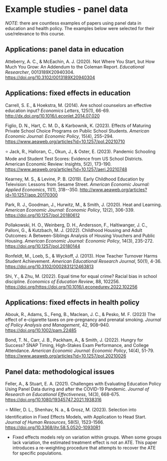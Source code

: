 # Example studies - panel data

*NOTE*: there are countless examples of papers using panel data in education and health policy. The examples below were selected for their use/relevance to this course.

## Applications: panel data in education

Atteberry, A. C., & McEachin, A. J. (2020). Not Where You Start, but How Much You Grow: An Addendum to the Coleman Report. *Educational Researcher*, 0013189X20940304. https://doi.org/10.3102/0013189X20940304 

## Applications: fixed effects in education

Carrell, S. E., & Hoekstra, M. (2014). Are school counselors an effective education input? *Economics Letters*, 125(1), 66-69. http://dx.doi.org/10.1016/j.econlet.2014.07.020

Figlio, D. N., Hart, C. M. D., & Karbownik, K. (2023). Effects of Maturing Private School Choice Programs on Public School Students. *American Economic Journal: Economic Policy*, 15(4), 255–294. https://www.aeaweb.org/articles?id=10.1257/pol.20210710

:star: Jack, R., Halloran, C., Okun, J., & Oster, E. (2023). Pandemic Schooling Mode and Student Test Scores: Evidence from US School Districts. American Economic Review: Insights, 5(2), 173-190. https://www.aeaweb.org/articles?id=10.1257/aeri.20210748

Kearney, M. S., & Levine, P. B. (2019). Early Childhood Education by Television: Lessons from Sesame Street. *American Economic Journal: Applied Economics*, 11(1), 318--350. http://www.aeaweb.org/articles?id=10.1257/app.20170300 

Park, R. J., Goodman, J., Hurwitz, M., & Smith, J. (2020). Heat and Learning. *American Economic Journal: Economic Policy*, 12(2), 306-339. https://doi.org/10.1257/pol.20180612 

Pollakowski, H. O., Weinberg, D. H., Andersson, F., Haltiwanger, J. C., Palloni, G., & Kutzbach, M. J. (2022). Childhood Housing and Adult Outcomes: A Between-Siblings Analysis of Housing Vouchers and Public Housing. *American Economic Journal: Economic Policy*, 14(3), 235-272. https://doi.org/10.1257/pol.20180144 

Ronfeldt, M., Loeb, S., & Wyckoff, J. (2013). How Teacher Turnover Harms Student Achievement. *American Educational Research Journal*, 50(1), 4-36. https://doi.org/10.3102/0002831212463813 

Shi, Y., & Zhu, M. (2022). Equal time for equal crime? Racial bias in school discipline. *Economics of Education Review*, 88, 102256. https://doi.org/https://doi.org/10.1016/j.econedurev.2022.102256 

## Applications: fixed effects in health policy

Abouk, R., Adams, S., Feng, B., Maclean, J. C., & Pesko, M. F. (2023) The effect of e-cigarette taxes on pre-pregnancy and prenatal smoking. *Journal of Policy Analysis and Management*, 42, 908–940. https://doi.org/10.1002/pam.22485

Bond, T. N., Carr, J. B., Packham, A., & Smith, J. (2022). Hungry for Success? SNAP Timing, High-Stakes Exam Performance, and College Attendance. *American Economic Journal: Economic Policy*, 14(4), 51-79. https://www.aeaweb.org/articles?id=10.1257/pol.20210026

## Panel data: methodological issues

Feller, A., & Stuart, E. A. (2021). Challenges with Evaluating Education Policy Using Panel Data during and after the COVID-19 Pandemic. *Journal of Research on Educational Effectiveness*, 14(3), 668-675. https://doi.org/10.1080/19345747.2021.1938316 

:star: Miller, D. L., Shenhav, N. a., & Grosz, M. (2023). Selection into Identification in Fixed Effects Models, with Application to Head Start. *Journal of Human Resources*, 58(5), 1523-1566. https://doi.org/10.3368/jhr.58.5.0520-10930R1 
* Fixed effects models rely on variation within groups. When some groups lack variation, the estimated treatment effect is not an ATE. This paper introduces a re-weighting procedure that attempts to recover the ATE for specific populations.

